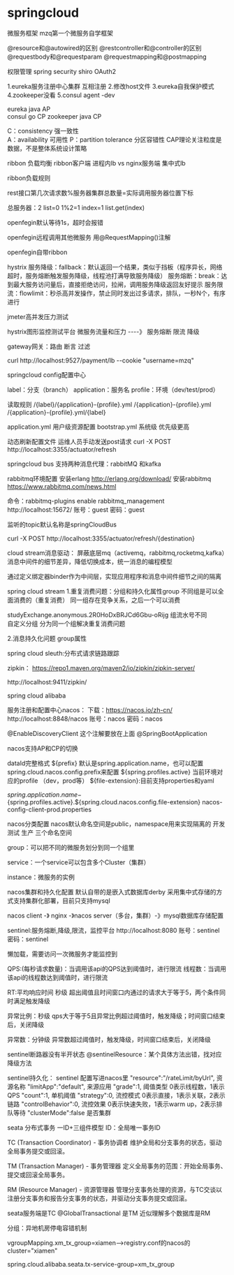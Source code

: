 # springcloud

微服务框架 mzq第一个微服务自学框架

@resource和@autowired的区别 @restcontroller和@controller的区别 @requestbody和@requestparam @requestmapping和@postmapping

权限管理 spring security shiro OAuth2

1.eureka服务注册中心集群 互相注册 2.修改host文件 3.eureka自我保护模式 4.zookeeper没看 5.consul agent -dev

eureka java AP  
consul go CP zookeeper java CP

C：consistency 强一致性  
A：availability 可用性 P：partition tolerance 分区容错性 CAP理论关注粒度是数据，不是整体系统设计策略

ribbon 负载均衡 ribbon客户端 进程内lb vs nginx服务端 集中式lb

ribbon负载规则

rest接口第几次请求数%服务器集群总数量=实际调用服务器位置下标

总服务器：2 list=0 1%2=1 index=1 list.get(index)

openfegin默认等待1s，超时会报错

openfegin远程调用其他微服务  用@RequestMapping()注解

openfegin自带ribbon

hystrix 服务降级：fallback：默认返回一个结果，类似于挡板（程序异长，网络超时，服务熔断触发服务降级，线程池打满导致服务降级） 服务熔断：break：达到最大服务访问量后，直接拒绝访问，拉闸，调用服务降级返回友好提示
服务限流：flowlimit：秒杀高并发操作，禁止同时发出过多请求，排队，一秒N个，有序进行

jmeter高并发压力测试

hystrix图形监控测试平台 微服务流量和压力 ----》 服务熔断 限流 降级

gateway网关：路由 断言 过滤

curl http://localhost:9527/payment/lb --cookie "username=mzq"

springcloud config配置中心

label：分支（branch） application：服务名 profile：环境（dev/test/prod）

读取规则 /{label}/{application}-{profile}.yml /{application}-{profile}.yml /{application}-{profile}.yml/{label}

application.yml 用户级资源配置 bootstrap.yml 系统级 优先级更高

动态刷新配置文件 运维人员手动发送post请求 curl -X POST http://localhost:3355/actuator/refresh

springcloud bus 支持两种消息代理：rabbitMQ 和kafka

rabbitmq环境配置 安装erlang   http://erlang.org/download/
安装rabbitmq   https://www.rabbitmq.com/news.html

命令：rabbitmq-plugins enable rabbitmq_management
http://localhost:15672/
账号：guest 密码：guest

监听的topic默认名称是springCloudBus

curl -X POST http://localhost:3355/actuator/refresh/{destination}

cloud stream消息驱动： 屏蔽底层mq（activemq，rabbitmq,rocketmq,kafka）消息中间件的细节差异，降低切换成本，统一消息的编程模型

通过定义绑定器binder作为中间层，实现应用程序和消息中间件细节之间的隔离

spring cloud stream 1.重复消费问题：分组和持久化属性group 不同组是可以全面消费的（重复消费） 同一组存在竞争关系，之后一个可以消费

studyExchange.anonymous.2R0HoDxBRJCd6Gbu-oRijg 组流水号不同  
自定义分组 分为同一个组解决重复消费问题

2.消息持久化问题 group属性

spring cloud sleuth:分布式请求链路跟踪

zipkin：  https://repo1.maven.org/maven2/io/zipkin/zipkin-server/

http://localhost:9411/zipkin/

spring cloud alibaba

服务注册和配置中心nacos： 下载：https://nacos.io/zh-cn/
http://localhost:8848/nacos
账号：nacos 密码：nacos

@EnableDiscoveryClient 这个注解要放在上面 @SpringBootApplication

nacos支持AP和CP的切换

dataId完整格式 ${prefix} 默认是spring.application.name，也可以配置spring.cloud.nacos.config.prefix来配置 ${spring.profiles.active}
当前环境对应的profile （dev，prod等） ${file-extension}:目前支持properties和yaml

${spring.application.name}-${spring.profiles.active}.${spring.cloud.nacos.config.file-extension}
nacos-config-client-prod.properties

nacos分类配置 nacos默认命名空间是public，namespace用来实现隔离的 开发 测试 生产 三个命名空间

group：可以把不同的微服务划分到同一个组里

service：一个service可以包含多个Cluster（集群）

instance：微服务的实例

nacos集群和持久化配置 默认自带的是嵌入式数据库derby 采用集中式存储的方式支持集群化部署，目前只支持mysql

nacos client -》 nginx -》nacos server（多台，集群）-》mysql数据库存储配置

sentinel:服务熔断,降级,限流，监控平台
http://localhost:8080
账号：sentinel 密码：sentinel

懒加载，需要访问一次微服务才能监控到

QPS:(每秒请求数量)：当调用该api的QPS达到阈值时，进行限流 线程数：当调用该api的线程数达到阈值时，进行限流

RT:平均响应时间 秒级 超出阈值且时间窗口内通过的请求大于等于5，两个条件同时满足触发降级

异常比例：秒级 qps大于等于5且异常比例超过阈值时，触发降级；时间窗口结束后，关闭降级

异常数：分钟级 异常数超过阈值时，触发降级，时间窗口结束后，关闭降级

sentinel断路器没有半开状态 @sentinelResource：某个具体方法出错，找对应降级方法

sentinel持久化： sentinel 配置写进nacos里
"resource":"/rateLimit/byUrl", 资源名称
"limitApp":"default", 来源应用
"grade":1, 阈值类型 0表示线程数，1表示QPS
"count":1, 单机阈值
"strategy":0, 流控模式 0表示直接，1表示关联，2表示链路
"controlBehavior":0, 流控效果 0表示快速失败，1表示warm up，2表示排队等待
"clusterMode":false 是否集群

seata 分布式事务   一ID+三组件模型
ID：全局唯一事务ID

TC (Transaction Coordinator) - 事务协调者
维护全局和分支事务的状态，驱动全局事务提交或回滚。

TM (Transaction Manager) - 事务管理器
定义全局事务的范围：开始全局事务、提交或回滚全局事务。

RM (Resource Manager) - 资源管理器
管理分支事务处理的资源，与TC交谈以注册分支事务和报告分支事务的状态，并驱动分支事务提交或回滚。

seata服务端是TC
@GlobalTransactional 是TM
近似理解多个数据库是RM

分组：异地机房停电容错机制

vgroupMapping.xm_tx_group=xiamen-->registry.conf的nacos的cluster="xiamen"

spring.cloud.alibaba.seata.tx-service-group=xm_tx_group